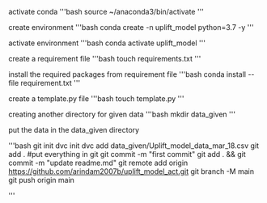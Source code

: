 activate conda
'''bash
source ~/anaconda3/bin/activate
'''

create environment
'''bash
conda create -n uplift_model python=3.7 -y
'''

activate environment
'''bash
conda activate uplift_model
'''

create a requirement file
'''bash
touch requirements.txt
'''

install the required packages from requirement file
'''bash
conda install --file requirement.txt
'''

create a template.py file
'''bash 
touch template.py
'''

creating another directory for given data 
'''bash
mkdir data_given
'''

put the data in the data_given directory

'''bash
git init
dvc init
dvc add data_given/Uplift_model_data_mar_18.csv
git add . #put everything in git
git commit -m "first commit"
git add . && git commit -m "update readme.md"
git remote add origin https://github.com/arindam2007b/uplift_model_act.git
git branch -M main
git push origin main

'''
